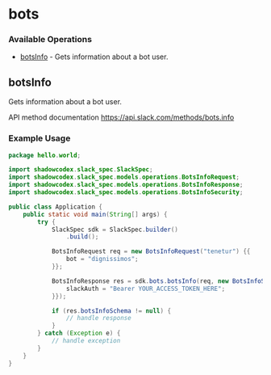 # bots

### Available Operations

* [botsInfo](#botsinfo) - Gets information about a bot user.

## botsInfo

Gets information about a bot user.

API method documentation
<https://api.slack.com/methods/bots.info>

### Example Usage

```java
package hello.world;

import shadowcodex.slack_spec.SlackSpec;
import shadowcodex.slack_spec.models.operations.BotsInfoRequest;
import shadowcodex.slack_spec.models.operations.BotsInfoResponse;
import shadowcodex.slack_spec.models.operations.BotsInfoSecurity;

public class Application {
    public static void main(String[] args) {
        try {
            SlackSpec sdk = SlackSpec.builder()
                .build();

            BotsInfoRequest req = new BotsInfoRequest("tenetur") {{
                bot = "dignissimos";
            }};            

            BotsInfoResponse res = sdk.bots.botsInfo(req, new BotsInfoSecurity("hic") {{
                slackAuth = "Bearer YOUR_ACCESS_TOKEN_HERE";
            }});

            if (res.botsInfoSchema != null) {
                // handle response
            }
        } catch (Exception e) {
            // handle exception
        }
    }
}
```
